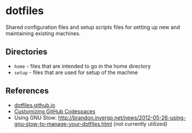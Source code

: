 # dotfiles

Shared configuration files and setup scripts files for setting up new and
maintaining existing machines.

## Directories

- `home` - files that are intended to go in the home directory
- `setup` - files that are used for setup of the machine

## References

- [dotfiles.github.io][dotfiles]
- [Customizing GitHub Codespaces][ghCodespaceDotfiles]
- Using GNU Stow: http://brandon.invergo.net/news/2012-05-26-using-gnu-stow-to-manage-your-dotfiles.html (not currently utilized)


<!-- Links -->
[dotfiles]: https://dotfiles.github.io/
[ghCodespaceDotfiles]: https://docs.github.com/en/codespaces/customizing-your-codespace/personalizing-codespaces-for-your-account#dotfiles
